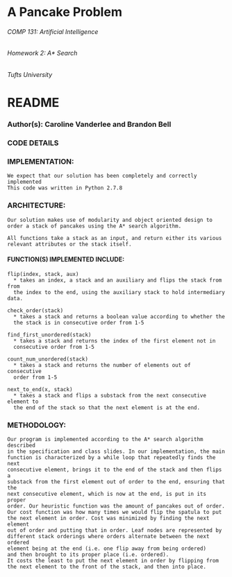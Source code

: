 # A Pancake Problem
###### COMP 131: Artificial Intelligence
###### Homework 2: A* Search
###### Tufts University

# README

### Author(s): Caroline Vanderlee and Brandon Bell

### CODE DETAILS

  ### IMPLEMENTATION:
    We expect that our solution has been completely and correctly implemented
    This code was written in Python 2.7.8

  ### ARCHITECTURE:
    Our solution makes use of modularity and object oriented design to
    order a stack of pancakes using the A* search algorithm.

    All functions take a stack as an input, and return either its various
    relevant attributes or the stack itself.

  #### FUNCTION(S) IMPLEMENTED INCLUDE:

    flip(index, stack, aux)
      * takes an index, a stack and an auxiliary and flips the stack from from
      the index to the end, using the auxiliary stack to hold intermediary data.

    check_order(stack)
      * takes a stack and returns a boolean value according to whether the
      the stack is in consecutive order from 1-5

    find_first_unordered(stack)
      * takes a stack and returns the index of the first element not in
      consecutive order from 1-5

    count_num_unordered(stack)
      * takes a stack and returns the number of elements out of consecutive
      order from 1-5

    next_to_end(x, stack)
      * takes a stack and flips a substack from the next consecutive element to
      the end of the stack so that the next element is at the end.

  ### METHODOLOGY:
    Our program is implemented according to the A* search algorithm described
    in the specification and class slides. In our implementation, the main
    function is characterized by a while loop that repeatedly finds the next
    consecutive element, brings it to the end of the stack and then flips a
    substack from the first element out of order to the end, ensuring that the
    next consecutive element, which is now at the end, is put in its proper
    order. Our heuristic function was the amount of pancakes out of order.
    Our cost function was how many times we would flip the spatula to put
    the next element in order. Cost was minimized by finding the next element
    out of order and putting that in order. Leaf nodes are represented by
    different stack orderings where orders alternate between the next ordered
    element being at the end (i.e. one flip away from being ordered)
    and then brought to its proper place (i.e. ordered).
    It costs the least to put the next element in order by flipping from
    the next element to the front of the stack, and then into place.

